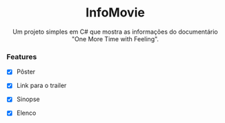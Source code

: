 <h1 align="center">InfoMovie</h1>
<p align="center">Um projeto simples em C# que mostra as informações do documentário "One More Time with Feeling".</p>

### Features

- [x] Pôster
- [x] Link para o trailer
- [x] Sinopse
- [x] Elenco

